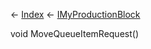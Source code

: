 ← [Index](Api-Index) ← [IMyProductionBlock](Sandbox.ModAPI.Ingame.IMyProductionBlock)

void MoveQueueItemRequest()